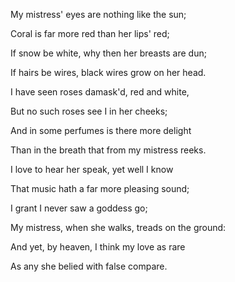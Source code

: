 My mistress' eyes are nothing like the sun;

Coral is far more red than her lips' red;

If snow be white, why then her breasts are dun;

If hairs be wires, black wires grow on her head.

I have seen roses damask'd, red and white,

But no such roses see I in her cheeks;

And in some perfumes is there more delight

Than in the breath that from my mistress reeks.

I love to hear her speak, yet well I know

That music hath a far more pleasing sound;

I grant I never saw a goddess go;

My mistress, when she walks, treads on the ground:

And yet, by heaven, I think my love as rare
    
As any she belied with false compare.
